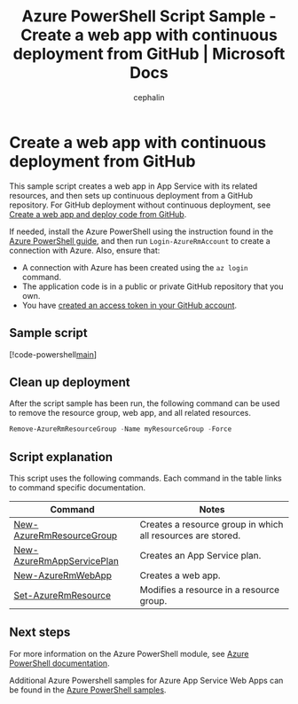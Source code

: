 ﻿---
title: Azure PowerShell Script Sample - Create a web app with continuous deployment from GitHub | Microsoft Docs
description: Azure PowerShell Script Sample - Create a web app with continuous deployment from GitHub
services: app-service\web
documentationcenter: 
author: cephalin
manager: erikre
editor: 
tags: azure-service-management

ms.assetid: 42f901f8-02f7-4869-b22d-d99ef59f874c
ms.service: app-service-web
ms.workload: web
ms.devlang: na
ms.topic: sample
ms.date: 03/20/2017
ms.author: cephalin
ms.custom: mvc
---

# Create a web app with continuous deployment from GitHub

This sample script creates a web app in App Service with its related resources, and then sets up continuous deployment from a GitHub repository. For GitHub deployment without continuous deployment, see [Create a web app and deploy code from GitHub](app-service-powershell-deploy-github.md).

If needed, install the Azure PowerShell using the instruction found in the [Azure PowerShell guide](/powershell/azure/overview), and then run `Login-AzureRmAccount` to create a connection with Azure. Also, ensure that:

- A connection with Azure has been created using the `az login` command.
- The application code is in a public or private GitHub repository that you own.
- You have [created an access token in your GitHub account](https://help.github.com/articles/creating-an-access-token-for-command-line-use/).

## Sample script

[!code-powershell[main](../../../powershell_scripts/app-service/deploy-github-continuous/deploy-github-continuous.ps1?highlight=1-2 "Create a web app with continuous deployment from GitHub")]

## Clean up deployment 

After the script sample has been run, the following command can be used to remove the resource group, web app, and all related resources.

```powershell
Remove-AzureRmResourceGroup -Name myResourceGroup -Force
```

## Script explanation

This script uses the following commands. Each command in the table links to command specific documentation.

| Command | Notes |
|---|---|
| [New-AzureRmResourceGroup](/powershell/module/azurerm.resources/new-azurermresourcegroup) | Creates a resource group in which all resources are stored. |
| [New-AzureRmAppServicePlan](/powershell/module/azurerm.websites/new-azurermappserviceplan) | Creates an App Service plan. |
| [New-AzureRmWebApp](/powershell/module/azurerm.websites/new-azurermwebapp) | Creates a web app. |
| [Set-AzureRmResource](/powershell/module/azurerm.resources/set-azurermresource) | Modifies a resource in a resource group. |

## Next steps

For more information on the Azure PowerShell module, see [Azure PowerShell documentation](/powershell/azure/overview).

Additional Azure Powershell samples for Azure App Service Web Apps can be found in the [Azure PowerShell samples](../app-service-powershell-samples.md).
